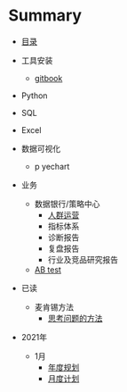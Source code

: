# Summary

* [目录](README.md)
* 工具安装
  * [gitbook](tools/gitbook.md)
* Python
* SQL
* Excel
* 数据可视化
  * p yechart
* 业务
  * 数据银行/策略中心
    * [人群运营](business/quanren.md)
    * 指标体系
    * 诊断报告
    * 复盘报告
    * 行业及竞品研究报告
  * [AB test](business/ab_test.md)
* 已读
  * 麦肯锡方法
    * [思考问题的方法](business/mckinsey_method.md)
  
* 2021年
  * 1月
    * [年度规划](Y2021/2021-01/年度总结规划.md)
    * [月度计划](Y2021/2021-01/月度计划.md)

